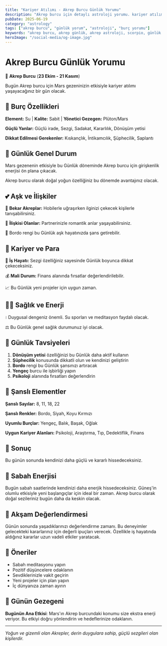 ```yaml
---
title: "Kariyer Atılımı - Akrep Burcu Günlük Yorumu"
description: "Akrep burcu için detaylı astroloji yorumu. kariyer atılımı konusunda rehberlik."
pubDate: 2025-06-19
category: "astrology"
tags: ["akrep burcu", "günlük yorum", "astroloji", "burç yorumu"]
keywords: "akrep burcu, akrep günlük, akrep astroloji, scorpio, günlük burç, burç yorumu, astroloji rehberi"
heroImage: "/social-media/og-image.jpg"
---
```


# Akrep Burcu Günlük Yorumu

🦂 **Akrep Burcu** (**23 Ekim - 21 Kasım**)

Bugün Akrep burcu için Mars gezeninizin etkisiyle kariyer atılımı yaşayacağınız bir gün olacak.

## 🌟 Burç Özellikleri

**Element:** Su | **Kalite:** Sabit | **Yönetici Gezegen:** Plüton/Mars

**Güçlü Yanlar:** Güçlü irade, Sezgi, Sadakat, Kararlılık, Dönüşüm yetisi

**Dikkat Edilmesi Gerekenler:** Kıskançlık, İntikamcılık, Şüphecilik, Saplantı

## 💫 Günlük Genel Durum

Mars gezenenin etkisiyle bu Günlük döneminde Akrep burcu için girişkenlik enerjisi ön plana çıkacak.

Akrep burcu olarak doğal yoğun özelliğiniz bu dönemde avantajınız olacak.

## 💕 Aşk ve İlişkiler

💖 **Bekar Akreplar:** Hobilerle uğraşırken ilginizi çekecek kişilerle tanışabilirsiniz.

💑 **İlişkisi Olanlar:** Partnerinizle romantik anlar yaşayabilirsiniz.

🌹 Bordo rengi bu Günlük aşk hayatınızda şans getirebilir.

## 💼 Kariyer ve Para

🚀 **İş Hayatı:** Sezgi özelliğiniz sayesinde Günlük boyunca dikkat çekeceksiniz.

💰 **Mali Durum:** Finans alanında fırsatlar değerlendirilebilir.

📈 Bu Günlük yeni projeler için uygun zaman.

## 🏃‍♀️ Sağlık ve Enerji

💧 Duygusal dengeniz önemli. Su sporları ve meditasyon faydalı olacak.

⚖️ Bu Günlük genel sağlık durumunuz iyi olacak.

## 🎯 Günlük Tavsiyeleri

1. **Dönüşüm yetisi** özelliğinizi bu Günlük daha aktif kullanın
2. **Şüphecilik** konusunda dikkatli olun ve kendinizi geliştirin
3. **Bordo** rengi bu Günlük şansınızı artıracak
4. **Yengeç** burcu ile işbirliği yapın
5. **Psikoloji** alanında fırsatları değerlendirin

## 🔮 Şanslı Elementler

**Şanslı Sayılar:** 8, 11, 18, 22

**Şanslı Renkler:** Bordo, Siyah, Koyu Kırmızı

**Uyumlu Burçlar:** Yengeç, Balık, Başak, Oğlak

**Uygun Kariyer Alanları:** Psikoloji, Araştırma, Tıp, Dedektiflik, Finans

## 💫 Sonuç

Bu günün sonunda kendinizi daha güçlü ve kararlı hissedeceksiniz.

## 🌅 Sabah Enerjisi

Bugün sabah saatlerinde kendinizi daha enerjik hissedeceksiniz. Güneş'in olumlu etkisiyle yeni başlangıçlar için ideal bir zaman. Akrep burcu olarak doğal sezileriniz bugün daha da keskin olacak.

## 🌙 Akşam Değerlendirmesi

Günün sonunda yaşadıklarınızı değerlendirme zamanı. Bu deneyimler gelecekteki kararlarınız için değerli ipuçları verecek. Özellikle iş hayatında aldığınız kararlar uzun vadeli etkiler yaratacak.

## 💎 Öneriler

- Sabah meditasyonu yapın
- Pozitif düşüncelere odaklanın
- Sevdiklerinizle vakit geçirin
- Yeni projeler için plan yapın
- İç dünyanıza zaman ayırın

## 🌟 Günün Gezegeni

**Bugünün Ana Etkisi**: Mars'ın Akrep burcundaki konumu size ekstra enerji veriyor. Bu etkiyi doğru yönlendirin ve hedeflerinize odaklanın.

---

*Yoğun ve gizemli olan Akrepler, derin duygulara sahip, güçlü sezgileri olan kişilerdir.*
